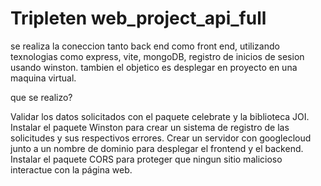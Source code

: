 # Tripleten web_project_api_full

se realiza la coneccion tanto back end como front end, utilizando texnologias como express, vite, mongoDB, registro de inicios de sesion usando winston.
tambien el objetico es desplegar en proyecto en una maquina virtual.

que se realizo?

Validar los datos solicitados con el paquete celebrate y la biblioteca JOI.
Instalar el paquete Winston para crear un sistema de registro de las solicitudes y sus respectivos errores.
Crear un servidor con googlecloud junto a un nombre de dominio para desplegar el frontend y el backend.
Instalar el paquete CORS para proteger que ningun sitio malicioso interactue con la página web.
